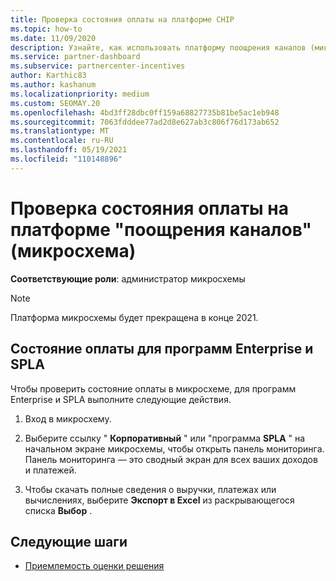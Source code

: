 ```yaml
---
title: Проверка состояния оплаты на платформе CHIP
ms.topic: how-to
ms.date: 11/09/2020
description: Узнайте, как использовать платформу поощрения каналов (микросхемы) для проверки состояния оплаты. Обратите внимание, что микросхема будет прекращена в конце 2021.
ms.service: partner-dashboard
ms.subservice: partnercenter-incentives
author: Karthic83
ms.author: kashanum
ms.localizationpriority: medium
ms.custom: SEOMAY.20
ms.openlocfilehash: 4bd3ff28dbc0ff159a68827735b81be5ac1eb948
ms.sourcegitcommit: 7063fdddee77ad2d8e627ab3c806f76d173ab652
ms.translationtype: MT
ms.contentlocale: ru-RU
ms.lasthandoff: 05/19/2021
ms.locfileid: "110148896"
---
```

# <a name="check-payment-status-in-the-channel-incentives-platform-chip"></a>Проверка состояния оплаты на платформе "поощрения каналов" (микросхема)

**Соответствующие роли**: администратор микросхемы

>[!NOTE]
>Платформа микросхемы будет прекращена в конце 2021.

## <a name="payment-status-for-the-enterprise-and-splar-programs"></a>Состояние оплаты для программ Enterprise и SPLA

Чтобы проверить состояние оплаты в микросхеме, для программ Enterprise и SPLA выполните следующие действия.

1. Вход в микросхему.
 
1. Выберите ссылку " **Корпоративный** " или "программа **SPLA** " на начальном экране микросхемы, чтобы открыть панель мониторинга. Панель мониторинга — это сводный экран для всех ваших доходов и платежей.
 
1. Чтобы скачать полные сведения о выручки, платежах или вычислениях, выберите  **Экспорт в Excel** из раскрывающегося списка **Выбор** .

## <a name="next-steps"></a>Следующие шаги

- [Приемлемость оценки решения](chip-solution-assessment.md) 
